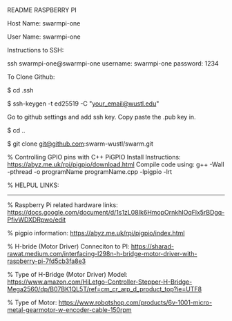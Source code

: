 README RASPBERRY PI


Host Name: swarmpi-one

User Name: swarmpi-one 

Instructions to SSH: 

ssh swarmpi-one@swarmpi-one 
username: swarmpi-one
password: 1234 

To Clone Github:

$ cd .ssh

$ ssh-keygen -t ed25519 -C "your_email@wustl.edu"

Go to github settings and add ssh key. Copy paste the .pub key in.

$ cd ..

$ git clone git@github.com:swarm-wustl/swarm.git

% Controlling GPIO pins with C++
PiGPIO Install Instructions: https://abyz.me.uk/rpi/pigpio/download.html
Compile code using: g++ -Wall -pthread -o programName programName.cpp -lpigpio -lrt


% HELPUL LINKS: 
______________________________________________________________________________
% Raspberry Pi related hardware links: 
https://docs.google.com/document/d/1s1zL08Ik6HmopOrnkhIOqFlx5rBDgq-PfivWDXDRpwo/edit

% pigpio information:
https://abyz.me.uk/rpi/pigpio/index.html

% H-bride (Motor Driver) Conneciton to PI: 
https://sharad-rawat.medium.com/interfacing-l298n-h-bridge-motor-driver-with-raspberry-pi-7fd5cb3fa8e3

% Type of H-Bridge (Motor Driver) Model:
https://www.amazon.com/HiLetgo-Controller-Stepper-H-Bridge-Mega2560/dp/B07BK1QL5T/ref=cm_cr_arp_d_product_top?ie=UTF8

% Type of Motor: 
https://www.robotshop.com/products/6v-1001-micro-metal-gearmotor-w-encoder-cable-150rpm


